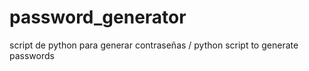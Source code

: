 # password_generator
script de python para generar contraseñas / python script to generate passwords
